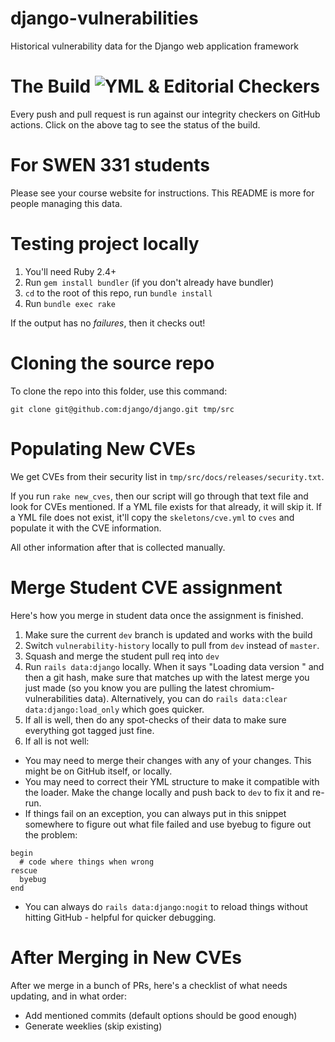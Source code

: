 # django-vulnerabilities
Historical vulnerability data for the Django web application framework

# The Build ![YML & Editorial Checkers](https://github.com/VulnerabilityHistoryProject/django-vulnerabilities/workflows/YML%20&%20Editorial%20Checkers/badge.svg)

Every push and pull request is run against our integrity checkers on GitHub actions. Click on the above tag to see the status of the build.

# For SWEN 331 students

Please see your course website for instructions. This README is more for people managing this data.

# Testing project locally

1. You'll need Ruby 2.4+
2. Run `gem install bundler` (if you don't already have bundler)
3. `cd` to the root of this repo, run `bundle install`
4. Run `bundle exec rake`

If the output has no *failures*, then it checks out!


# Cloning the source repo

To clone the repo into this folder, use this command:

```
git clone git@github.com:django/django.git tmp/src
```

# Populating New CVEs

We get CVEs from their security list in `tmp/src/docs/releases/security.txt`.

If you run `rake new_cves`, then our script will go through that text file and look for CVEs mentioned. If a YML file exists for that already, it will skip it. If a YML file does not exist, it'll copy the `skeletons/cve.yml` to `cves` and populate it with the CVE information.

All other information after that is collected manually.


# Merge Student CVE assignment

Here's how you merge in student data once the assignment is finished.

1. Make sure the current `dev` branch is updated and works with the build
2. Switch `vulnerability-history` locally to pull from `dev` instead of `master`.
3. Squash and merge the student pull req into `dev`
4. Run `rails data:django` locally. When it says "Loading data version " and then a git hash, make sure that matches up with the latest merge you just made (so you know you are pulling the latest chromium-vulnerabilities data). Alternatively, you can do `rails data:clear data:django:load_only` which goes quicker.
5. If all is well, then do any spot-checks of their data to make sure everything got tagged just fine.
6. If all is not well:
  * You may need to merge their changes with any of your changes. This might be on GitHub itself, or locally.
  * You may need to correct their YML structure to make it compatible with the loader. Make the change locally and push back to `dev` to fix it and re-run.
  * If things fail on an exception, you can always put in this snippet somewhere to figure out what file failed and use byebug to figure out the problem:
  ```
  begin
    # code where things when wrong
  rescue
    byebug
  end
  ```
  * You can always do `rails data:django:nogit` to reload things without hitting GitHub - helpful for quicker debugging.

# After Merging in New CVEs

After we merge in a bunch of PRs, here's a checklist of what needs updating, and in what order:

  * Add mentioned commits (default options should be good enough)
  * Generate weeklies (skip existing)
